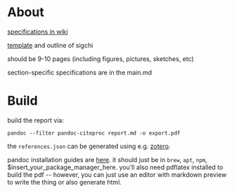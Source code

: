 # About

[specifications in wiki](Upload_Draft_Conference_Paper_Jan_24)

[template](https://sigchi.org/templates/) and outline of sigchi

should be 9-10 pages (including figures, pictures, sketches, etc)

section-specific specifications are in the main.md

# Build 

build the report via: 

```
pandoc --filter pandoc-citeproc report.md -o export.pdf
```

the `references.json` can be generated using e.g. [zotero](https://www.zotero.org/).

pandoc installation guides are [here](https://pandoc.org/installing.html). it should just be in `brew`, `apt`, `npm`, $insert_your_package_manager_here. you'll also need pdflatex installed to build the pdf -- however, you can just use an editor with markdown preview to write the thing or also generate html.
